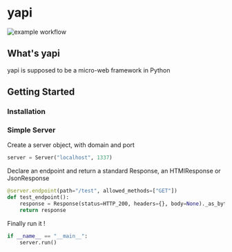# yapi    
 
![example workflow](https://github.com/duranbe/yapi/actions/workflows/test.yml/badge.svg)


## What's yapi
yapi is supposed to be a micro-web framework in Python


## Getting Started 

### Installation


### Simple Server

Create a server object, with domain and port

```python
server = Server("localhost", 1337)
```

Declare an endpoint and return a standard Response, an HTMlResponse or JsonResponse
```python
@server.endpoint(path="/test", allowed_methods=["GET"])
def test_endpoint():
    response = Response(status=HTTP_200, headers={}, body=None)._as_bytes()
    return response
```

Finally run it ! 

```python
if __name__ == "__main__":
    server.run()
```
